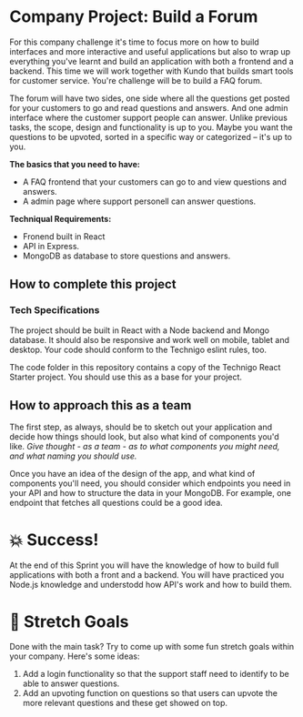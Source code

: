# Company Project: Build a Forum

For this company challenge it's time to focus more on how to build interfaces and more interactive and useful applications but also to wrap up everything you've learnt and build an application with both a frontend and a backend. This time we will work together with Kundo that builds smart tools for customer service. You're challenge will be to build a FAQ forum. 

The forum will have two sides, one side where all the questions get posted for your customers to go and read questions and answers. And one admin interface where the customer support people can answer. Unlike previous tasks, the scope, design and functionality is up to you. Maybe you want the questions to be upvoted, sorted in a specific way or categorized – it's up to you. 

**The basics that you need to have:**
* A FAQ frontend that your customers can go to and view questions and answers. 
* A admin page where support personell can answer questions. 

**Techniqual Requirements:** 
* Fronend built in React
* API in Express. 
* MongoDB as database to store questions and answers. 

## How to complete this project

### Tech Specifications

The project should be built in React with a Node backend and Mongo database. It should also be responsive and work well on mobile, tablet and desktop. Your code should conform to the Technigo eslint rules, too.

The code folder in this repository contains a copy of the Technigo React Starter project. You should use this as a base for your project.

## How to approach this as a team

The first step, as always, should be to sketch out your application and decide how things should look, but also what kind of components you'd like. *Give thought - as a team - as to what components you might need, and what naming you should use.*

Once you have an idea of the design of the app, and what kind of components you'll need, you should consider which endpoints you need in your API and how to structure the data in your MongoDB. For example, one endpoint that fetches all questions could be a good idea. 

# :boom: Success!

At the end of this Sprint you will have the knowledge of how to build full applications with both a front and a backend. You will have practiced you Node.js knowledge and understodd how API's work and how to build them. 

# :runner: Stretch Goals

Done with the main task? Try to come up with some fun stretch goals within your company. Here's some ideas:

1. Add a login functionality so that the support staff need to identify to be able to answer questions. 
1. Add an upvoting function on questions so that users can upvote the more relevant questions and these get showed on top. 
